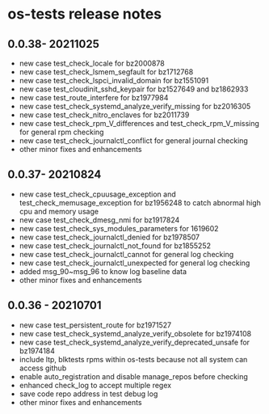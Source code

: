 # os-tests release notes  

## 0.0.38- 20211025

- new case test_check_locale for bz2000878
- new case test_check_lsmem_segfault for bz1712768
- new case test_check_lspci_invalid_domain for bz1551091
- new case test_cloudinit_sshd_keypair for bz1527649 and bz1862933
- new case test_route_interfere for bz1977984
- new case test_check_systemd_analyze_verify_missing for bz2016305
- new case test_check_nitro_enclaves for bz2011739
- new case test_check_rpm_V_differences and test_check_rpm_V_missing for general rpm checking
- new case test_check_journalctl_conflict for general journal checking
- other minor fixes and enhancements

## 0.0.37- 20210824  

- new case test_check_cpuusage_exception and test_check_memusage_exception for bz1956248 to catch abnormal high cpu and memory usage
- new case test_check_dmesg_nmi for bz1917824
- new case test_check_sys_modules_parameters for 1619602
- new case test_check_journalctl_denied for bz1978507
- new case test_check_journalctl_not_found for bz1855252
- new case test_check_journalctl_cannot for general log checking
- new case test_check_journalctl_unexpected for general log checking
- added msg_90~msg_96 to know log baseline data
- other minor fixes and enhancements

## 0.0.36 - 20210701  

- new case test_persistent_route for bz1971527
- new case test_check_systemd_analyze_verify_obsolete for bz1974108
- new case test_check_systemd_analyze_verify_deprecated_unsafe for bz1974184
- include ltp, blktests rpms within os-tests because not all system can access github
- enable auto_registration and disable manage_repos before checking
- enhanced check_log to accept multiple regex
- save code repo address in test debug log
- other minor fixes and enhancements
